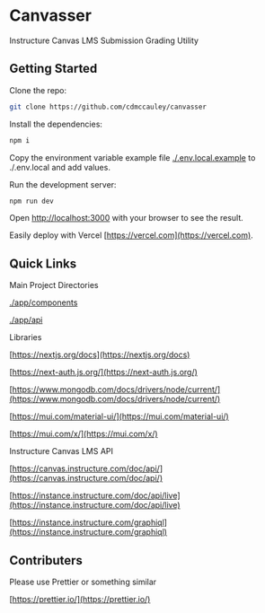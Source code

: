 # Canvasser

Instructure Canvas LMS Submission Grading Utility

## Getting Started

Clone the repo:

```bash
git clone https://github.com/cdmccauley/canvasser
```

Install the dependencies:

```bash
npm i
```

Copy the environment variable example file [./.env.local.example](./.env.local.example) to ./.env.local and add values.

Run the development server:

```bash
npm run dev
```

Open [http://localhost:3000](http://localhost:3000) with your browser to see the result.

Easily deploy with Vercel [https://vercel.com](https://vercel.com).

## Quick Links

Main Project Directories

[./app/components](./app/components)

[./app/api](./app/api)

Libraries

[https://nextjs.org/docs](https://nextjs.org/docs)

[https://next-auth.js.org/](https://next-auth.js.org/)

[https://www.mongodb.com/docs/drivers/node/current/](https://www.mongodb.com/docs/drivers/node/current/)

[https://mui.com/material-ui/](https://mui.com/material-ui/)

[https://mui.com/x/](https://mui.com/x/)

Instructure Canvas LMS API

[https://canvas.instructure.com/doc/api/](https://canvas.instructure.com/doc/api/)

[https://instance.instructure.com/doc/api/live](https://instance.instructure.com/doc/api/live)

[https://instance.instructure.com/graphiql](https://instance.instructure.com/graphiql)

## Contributers

Please use Prettier or something similar

[https://prettier.io/](https://prettier.io/)
